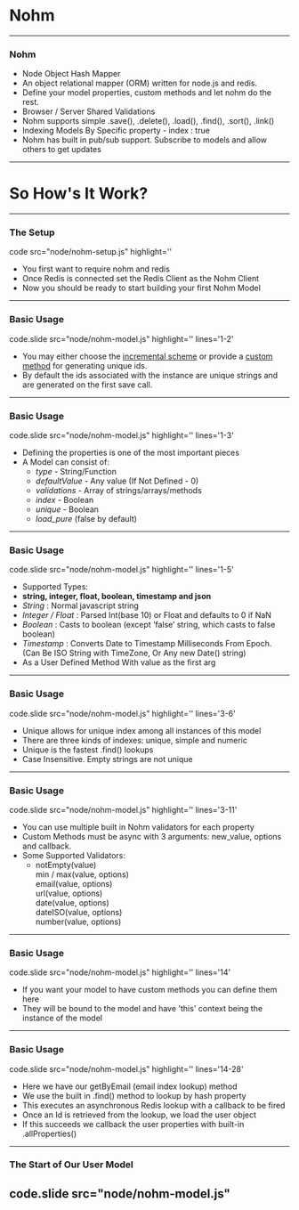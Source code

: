 # Nohm
---

### Nohm
- Node Object Hash Mapper
- An object relational mapper (ORM) written for node.js and redis.
- Define your model properties, custom methods and let nohm do the rest.
- Browser / Server Shared Validations
- Nohm supports simple .save(), .delete(), .load(), .find(), .sort(), .link()
- Indexing Models By Specific property - index : true
- Nohm has built in pub/sub support. Subscribe to models and allow others to get updates
---

# So How's It Work?
---

### The Setup
code src="node/nohm-setup.js" highlight=''

- You first want to require nohm and redis
- Once Redis is connected set the Redis Client as the Nohm Client
- Now you should be ready to start building your first Nohm Model
---

### Basic Usage
code.slide src="node/nohm-model.js" highlight='' lines='1-2'

- You may either choose the <u>incremental scheme</u> or provide a <u>custom method</u> for generating unique ids.
- By default the ids associated with the instance are unique strings and are generated on the first save call.
---

### Basic Usage
code.slide src="node/nohm-model.js" highlight='' lines='1-3'

- Defining the properties is one of the most important pieces
- A Model can consist of:
  - <em>type</em> - String/Function
  - <em>defaultValue</em> - Any value (If Not Defined - 0)
  - <em>validations</em> - Array of strings/arrays/methods
  - <em>index</em> - Boolean
  - <em>unique</em> - Boolean
  - <em>load_pure</em> (false by default)
---

### Basic Usage
code.slide src="node/nohm-model.js" highlight='' lines='1-5'

- Supported Types:
- <strong>string, integer, float, boolean, timestamp and json </strong>
- <em>String</em> : Normal javascript string
- <em>Integer / Float</em> : Parsed Int(base 10) or Float and defaults to 0 if NaN
- <em>Boolean</em> : Casts to boolean (except ‘false’ string, which casts to false boolean)
- <em>Timestamp</em> : Converts Date to Timestamp Milliseconds From Epoch. (Can Be ISO String with TimeZone, Or Any new Date() string)
- As a User Defined Method With value as the first arg
---

### Basic Usage
code.slide src="node/nohm-model.js" highlight='' lines='3-6'

- Unique allows for unique index among all instances of this model
- There are three kinds of indexes: unique, simple and numeric
- Unique is the fastest .find() lookups
- Case Insensitive. Empty strings are not unique
---

### Basic Usage
code.slide src="node/nohm-model.js" highlight='' lines='3-11'

- You can use multiple built in Nohm validators for each property
- Custom Methods must be async with 3 arguments: new_value, options and callback.
- Some Supported Validators:
  - notEmpty(value) <br/>
    min / max(value, options)<br/>
    email(value, options)<br/>
    url(value, options)<br/>
    date(value, options)<br/>
    dateISO(value, options) <br/>
    number(value, options)<br/>
---

### Basic Usage
code.slide src="node/nohm-model.js" highlight='' lines='14'

- If you want your model to have custom methods you can define them here
- They will be bound to the model and have 'this' context being the instance of the model
---

### Basic Usage
code.slide src="node/nohm-model.js" highlight='' lines='14-28'

- Here we have our getByEmail (email index lookup) method
- We use the built in .find() method to lookup by hash property
- This executes an asynchronous Redis lookup with a callback to be fired
- Once an Id is retrieved from the lookup, we load the user object
- If this succeeds we callback the user properties with built-in .allProperties()
---

### The Start of Our User Model
code.slide src="node/nohm-model.js"
---